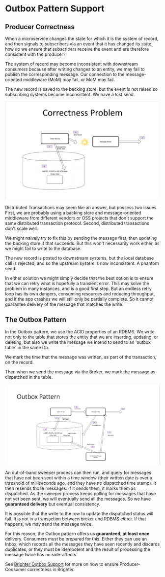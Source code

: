 # Outbox Pattern Support

## Producer Correctness

When a microservice changes the state for which it is the system of record, and then signals to subscribers via an event that it has changed its state, how do we ensure that subscribers receive the event and are
therefore consistent with the producer?

The system of record may become inconsistent with downstream consumers because after writing changes to an entity, we may fail to publish the corresponding message. Our connection to the message-oriented middleware (MoM) may fail, or MoM may fail.

The new record is saved to the backing store, but the event is not raised so subscribing systems become inconsistent. We have a lost send.

![CorrectnessProblem](_static/images/CorrectnessProblem.png)

Distributed Transactions may seem like an answer, but possess two issues. First, we are probably using a backing store and message-oriented middleware from different vendors or OSS projects that don\'t support the same distributed transaction protocol. Second, distributed transactions don\'t scale well.

We might naively try to fix this by sending the message first, then updating the backing store if that succeeds. But this won\'t necessarily work either, as we might fail to write to the database.

The new record is posted to downstream systems, but the local database call is rejected, and so the upstream system is now inconsistent. A phantom send.

In either solution we might simply decide that the best option is to ensure that we can retry what is hopefully a transient error. This may solve the problem in many instances, and is a good first step. But an
endless retry loop has its own dangers, consuming resources and reducing throughput, and if the app crashes we will still only be partially complete. So it cannot guarantee delivery of the message that matches
the write.

## The Outbox Pattern

In the Outbox pattern, we use the ACID properties of an RDBMS. We write not only to the table that stores the entity that we are inserting, updating, or deleting, but also we write the message we intend to send
to an \'outbox table\' in the same Db.

We mark the time that the message was written, as part of the transaction, on the record.

Then when we send the message via the Broker, we mark the message as dispatched in the table.

![OutboxPattern](_static/images/OutboxPattern.png)

An out-of-band sweeper process can then run, and query for messages that have not been sent within a time window (their written date is over a threshold of milliseconds ago, and they have no dispatched time stamp).
It then resends those messages. If it sends them, it marks them as dispatched. As the sweeper process keeps polling for messages that have not yet been sent, we will eventually send all the messages. So we have
**guaranteed delivery** but eventual consistency.

It is possible that the write to the row to update the dispatched status will fail. It is not in a transaction between broker and RDBMS either. If that happens, we may send the message twice.

For this reason, the Outbox pattern offers us **guaranteed, at least once** delivery. Consumers must be prepared for this. Either they can use an Inbox, which records all the messages they have seen recently and
discards duplicates, or they must be idempotent and the result of processing the message twice has no side-affects.

See [Brighter Outbox Support](BrighterOutboxSupport.html) for more on how to ensure Producer-Consumer correctness in Brighter.
